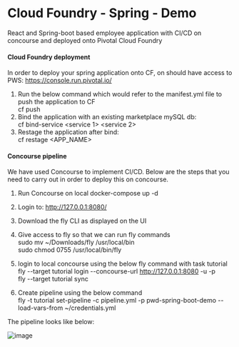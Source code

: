 # Cloud Foundry - Spring - Demo
React and Spring-boot based employee application with CI/CD on concourse and deployed onto Pivotal Cloud Foundry

#### Cloud Foundry deployment
In order to deploy your spring application onto CF, on should have access to PWS: https://console.run.pivotal.io/  <br />
1. Run the below command which would refer to the manifest.yml file to push the application to CF <br />
cf push 
2. Bind the application with an existing marketplace mySQL db: <br />
cf bind-service <service 1>  <service 2>
3. Restage the application after bind: <br />
cf restage <APP_NAME>

#### Concourse pipeline
We have used Concourse to implement CI/CD. Below are the steps that you need to carry out in order to deploy this on concourse. 
 
1. Run Concourse on local
docker-compose up -d

2. Login to: http://127.0.0.1:8080/

3. Download the fly CLI as displayed on the UI

4. Give access to fly so that we can run fly commands <br />
sudo mv ~/Downloads/fly /usr/local/bin <br />
sudo chmod 0755 /usr/local/bin/fly

5. login to local concourse using the below fly command with task tutorial <br />
fly --target tutorial login --concourse-url http://127.0.0.1:8080 -u <user> -p <pass> <br />
fly --target tutorial sync

6. Create pipeline using the below command <br /> 
fly -t tutorial set-pipeline -c pipeline.yml -p pwd-spring-boot-demo --load-vars-from ~/credentials.yml

The pipeline looks like below:

![image](https://user-images.githubusercontent.com/24946322/74952826-d0d1cc00-53ce-11ea-9ca3-50027cd31ce5.png)
